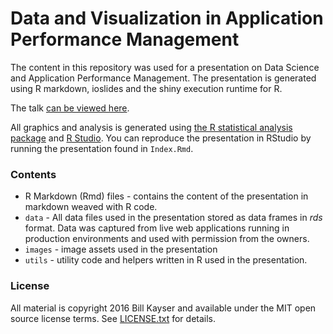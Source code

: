 # Data and Visualization in Application Performance Management

The content in this repository was used for a presentation on Data Science and Application Performance Management.  The presentation is generated using R markdown, ioslides and the shiny execution runtime for R.

The talk [can be viewed here](https://bkayser.github.io/apmviz).

All graphics and analysis is generated using [the R statistical analysis package](http://r-project.org) and
[R Studio](http://rstudio.org).  You can reproduce the presentation in RStudio by running the presentation found in `Index.Rmd`.

### Contents

* R Markdown (Rmd) files - contains the content of the presentation in markdown weaved with R code.
* `data` - All data files used in the presentation stored as data frames in *rds* format.  Data
was captured from live web applications running in production environments and used with permission from the owners.
* `images` - image assets used in the presentation
* `utils` - utility code and helpers written in R used in the presentation.

### License

All material is copyright 2016 Bill Kayser and available under the MIT open source license terms.  See
[LICENSE.txt](license.txt) for details.
